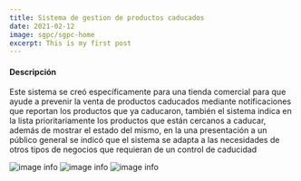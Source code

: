 ```yaml
---
title: Sistema de gestion de productos caducados
date: 2021-02-12
image: sgpc/sgpc-home
excerpt: This is my first post
---
```


#### Descripción

Este sistema se creó específicamente para una tienda comercial para que ayude a prevenir la venta de productos caducados mediante notificaciones que reportan los productos que ya caducaron, también el sistema indica en la lista prioritariamente los productos que están cercanos a caducar, además de mostrar el estado del mismo, en la una presentación a un público general se indicó que el sistema se adapta a las necesidades de otros tipos de negocios que requieran de un control de caducidad

![image info](/projects/sgpc/sgpc-login.webp)
![image info](/projects/sgpc/sgpc-home.webp)
![image info](/projects/sgpc/sgpc-products.webp)
